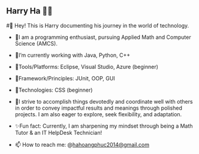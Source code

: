 
<!--
**phuchahoang/phuchahoang** is a ✨ _special_ ✨ repository because its `README.md` (this file) appears on your GitHub profile.

Here are some ideas to get you started:

- 🔭 I’m currently working on ...
- 🌱 I’m currently learning ...
- 👯 I’m looking to collaborate on ...
- 🤔 I’m looking for help with ...
- 💬 Ask me about ...
- 
- 😄 Pronouns: ...
- ⚡ Fun fact: ...
-->
## Harry Ha 🧑‍💻
#🍪 Hey! This is Harry documenting his journey in the world of technology.

- 📑I am a programming enthusiast, pursuing Applied Math and Computer Science (AMCS). 

- 🔭I’m currently working with Java, Python, C++
- 🌱Tools/Platforms: Eclipse, Visual Studio, Azure (beginner)
- 💬Framework/Principles: JUnit, OOP, GUI
- 🤔Technologies: CSS (beginner)


- 📑I strive to accomplish things devotedly and coordinate well with others in order to convey impactful results and meanings through polished projects. I am also eager to explore, seek flexibility, and adaptation. 

- ✨Fun fact: Currently, I am sharpening my mindset through being a Math Tutor & an IT HelpDesk Technician!

- 📫 How to reach me: @hahoangphuc2014@gmail.com
